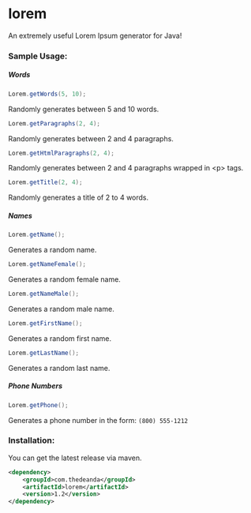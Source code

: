 lorem
=====

An extremely useful Lorem Ipsum generator for Java!

### Sample Usage:

##### Words

```java
Lorem.getWords(5, 10);
```
Randomly generates between 5 and 10 words.

```java
Lorem.getParagraphs(2, 4);
```
Randomly generates between 2 and 4 paragraphs.

```java
Lorem.getHtmlParagraphs(2, 4);
```
Randomly generates between 2 and 4 paragraphs wrapped in &lt;p&gt; tags.

```java
Lorem.getTitle(2, 4);
```
Randomly generates a title of 2 to 4 words.


##### Names

```java
Lorem.getName();
```
Generates a random name.

```java
Lorem.getNameFemale();
```
Generates a random female name.

```java
Lorem.getNameMale();
```
Generates a random male name.

```java
Lorem.getFirstName();
```
Generates a random first name.

```java
Lorem.getLastName();
```
Generates a random last name.



##### Phone Numbers

```java
Lorem.getPhone();
```
Generates a phone number in the form: `(800) 555-1212`

### Installation:

You can get the latest release via maven.

```xml
<dependency>
	<groupId>com.thedeanda</groupId>
	<artifactId>lorem</artifactId>
	<version>1.2</version>
</dependency>
```

